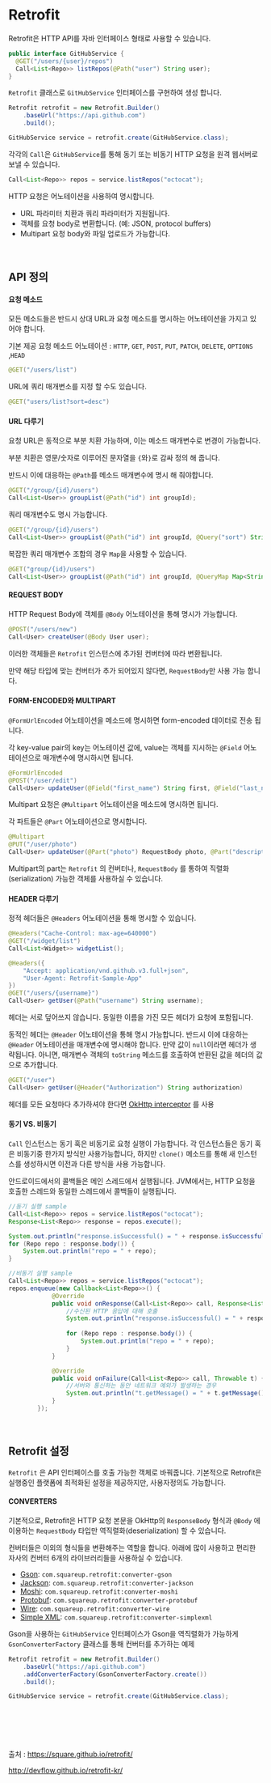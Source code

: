 # Retrofit

Retrofit은 HTTP API를 자바 인터페이스 형태로 사용할 수 있습니다.

```java
public interface GitHubService {
  @GET("/users/{user}/repos")
  Call<List<Repo>> listRepos(@Path("user") String user);
}
```

`Retrofit` 클래스로 `GitHubService` 인터페이스를 구현하여 생성 합니다.

```java
Retrofit retrofit = new Retrofit.Builder()
    .baseUrl("https://api.github.com")
    .build();

GitHubService service = retrofit.create(GitHubService.class);
```

각각의 `Call`은 `GitHubService`를 통해 동기 또는 비동기 HTTP 요청을 원격 웹서버로 보낼 수 있습니다.

```java
Call<List<Repo>> repos = service.listRepos("octocat");
```

HTTP 요청은 어노테이션을 사용하여 명시합니다.

- URL 파라미터 치환과 쿼리 파라미터가 지원됩니다.
- 객체를 요청 body로 변환합니다. (예: JSON, protocol buffers)
- Multipart 요청 body와 파일 업로드가 가능합니다.

<br>

## API 정의

#### 요청 메소드

모든 메소드들은 반드시 상대 URL과 요청 메소드를 명시하는 어노테이션을 가지고 있어야 합니다.

기본 제공 요청 메소드 어노테이션 : `HTTP`, `GET`, `POST`, `PUT`, `PATCH`, `DELETE`, `OPTIONS` ,`HEAD`

```java
@GET("/users/list")
```

URL에 쿼리 매개변소를 지정 할 수도 있습니다.

```java
@GET("users/list?sort=desc")
```

#### URL 다루기

요청 URL은 동적으로 부분 치환 가능하며, 이는 메소드 매개변수로 변경이 가능합니다. 

부분 치환은 영문/숫자로 이루어진 문자열을 `{`와`}`로 감싸 정의 해 줍니다.

반드시 이에 대응하는 `@Path`를 메소드 매개변수에 명시 해 줘야합니다.

```java
@GET("/group/{id}/users")
Call<List<User>> groupList(@Path("id") int groupId);
```

쿼리 매개변수도 명시 가능합니다.

```java
@GET("/group/{id}/users")
Call<List<User>> groupList(@Path("id") int groupId, @Query("sort") String sort);
```

복잡한 쿼리 매개변수 조합의 경우 `Map`을 사용할 수 있습니다.

```java
@GET("group/{id}/users")
Call<List<User>> groupList(@Path("id") int groupId, @QueryMap Map<String, String> options);
```

#### REQUEST BODY

HTTP Request Body에 객체를 `@Body` 어노테이션을 통해 명시가 가능합니다.

```java
@POST("/users/new")
Call<User> createUser(@Body User user);
```

이러한 객체들은 `Retrofit` 인스턴스에 추가된 컨버터에 따라 변환됩니다. 

만약 해당 타입에 맞는 컨버터가 추가 되어있지 않다면, `RequestBody`만 사용 가능 합니다.

#### FORM-ENCODED와 MULTIPART

`@FormUrlEncoded` 어노테이션을 메소드에 명시하면 form-encoded 데이터로 전송 됩니다. 

각 key-value pair의 key는 어노테이션 값에, value는 객체를 지시하는 `@Field` 어노테이션으로 매개변수에 명시하시면 됩니다.

```java
@FormUrlEncoded
@POST("/user/edit")
Call<User> updateUser(@Field("first_name") String first, @Field("last_name") String last);
```

Multipart 요청은 `@Multipart` 어노테이션을 메소드에 명시하면 됩니다.

각 파트들은 `@Part` 어노테이션으로 명시합니다.

```java
@Multipart
@PUT("/user/photo")
Call<User> updateUser(@Part("photo") RequestBody photo, @Part("description") RequestBody description);
```

Multipart의 part는 `Retrofit` 의 컨버터나, `RequestBody` 를 통하여 직렬화(serialization) 가능한 객체를 사용하실 수 있습니다.

#### HEADER 다루기

정적 헤더들은 `@Headers` 어노테이션을 통해 명시할 수 있습니다.

```java
@Headers("Cache-Control: max-age=640000")
@GET("/widget/list")
Call<List<Widget>> widgetList();
```

```java
@Headers({
    "Accept: application/vnd.github.v3.full+json",
    "User-Agent: Retrofit-Sample-App"
})
@GET("/users/{username}")
Call<User> getUser(@Path("username") String username);
```

헤더는 서로 덮어쓰지 않습니다. 동일한 이름을 가진 모든 헤더가 요청에 포함됩니다.

동적인 헤더는 `@Header` 어노테이션을 통해 명시 가능합니다. 반드시 이에 대응하는 `@Header` 어노테이션을 매개변수에 명시해야 합니다. 만약 값이 `null`이라면 헤더가 생략됩니다. 아니면, 매개변수 객체의 `toString` 메소드를 호출하여 반환된 값을 헤더의 값으로 추가합니다.

```java
@GET("/user")
Call<User> getUser(@Header("Authorization") String authorization)
```

헤더를 모든 요청마다 추가하셔야 한다면 [OkHttp interceptor](https://github.com/square/okhttp/wiki/Interceptors) 를 사용

#### 동기 VS. 비동기

`Call` 인스턴스는 동기 혹은 비동기로 요청 실행이 가능합니다. 각 인스턴스들은 동기 혹은 비동기중 한가지 방식만 사용가능합니다, 하지만 `clone()` 메소드를 통해 새 인스턴스를 생성하시면 이전과 다른 방식을 사용 가능합니다.

안드로이드에서의 콜백들은 메인 스레드에서 실행됩니다. JVM에서는, HTTP 요청을 호출한 스레드와 동일한 스레드에서 콜백들이 실행됩니다.

```java
//동기 실행 sample
Call<List<Repo>> repos = service.listRepos("octocat");
Response<List<Repo>> response = repos.execute();

System.out.println("response.isSuccessful() = " + response.isSuccessful());
for (Repo repo : response.body()) {
    System.out.println("repo = " + repo);
}
```

```java
//비동기 실행 sample
Call<List<Repo>> repos = service.listRepos("octocat");
repos.enqueue(new Callback<List<Repo>>() {
            @Override
            public void onResponse(Call<List<Repo>> call, Response<List<Repo>> response) {
                //수신된 HTTP 응답에 대해 호출
                System.out.println("response.isSuccessful() = " + response.isSuccessful());
                
                for (Repo repo : response.body()) {
                    System.out.println("repo = " + repo);
                }
            }

            @Override
            public void onFailure(Call<List<Repo>> call, Throwable t) {
                //서버와 통신하는 동안 네트워크 예외가 발생하는 경우
                System.out.println("t.getMessage() = " + t.getMessage());
            }
        });
```



<br>

## Retrofit 설정

`Retrofit` 은 API 인터페이스를 호출 가능한 객체로 바꿔줍니다. 기본적으로 Retrofit은 실행중인 플랫폼에 최적화된 설정을 제공하지만, 사용자정의도 가능합니다.

#### CONVERTERS

기본적으로, Retrofit은 HTTP 요청 본문을 OkHttp의 `ResponseBody` 형식과 `@Body` 에 이용하는 `RequestBody` 타입만 역직렬화(deserialization) 할 수 있습니다.

컨버터들은 이외의 형식들을 변환해주는 역할을 합니다. 아래에 많이 사용하고 편리한 자사의 컨버터 6개의 라이브러리들을 사용하실 수 있습니다.

- [Gson](https://github.com/google/gson): `com.squareup.retrofit:converter-gson`
- [Jackson](http://wiki.fasterxml.com/JacksonHome): `com.squareup.retrofit:converter-jackson`
- [Moshi](https://github.com/square/moshi/): `com.squareup.retrofit:converter-moshi`
- [Protobuf](https://developers.google.com/protocol-buffers/): `com.squareup.retrofit:converter-protobuf`
- [Wire](https://github.com/square/wire): `com.squareup.retrofit:converter-wire`
- [Simple XML](http://simple.sourceforge.net/): `com.squareup.retrofit:converter-simplexml`

Gson을 사용하는 `GitHubService` 인터페이스가 Gson을 역직렬화가 가능하게 `GsonConverterFactory` 클래스를 통해 컨버터를 추가하는 예제

```java
Retrofit retrofit = new Retrofit.Builder()
    .baseUrl("https://api.github.com")
    .addConverterFactory(GsonConverterFactory.create())
    .build();

GitHubService service = retrofit.create(GitHubService.class);
```



<br><br><br><br>

출처 : https://square.github.io/retrofit/

http://devflow.github.io/retrofit-kr/